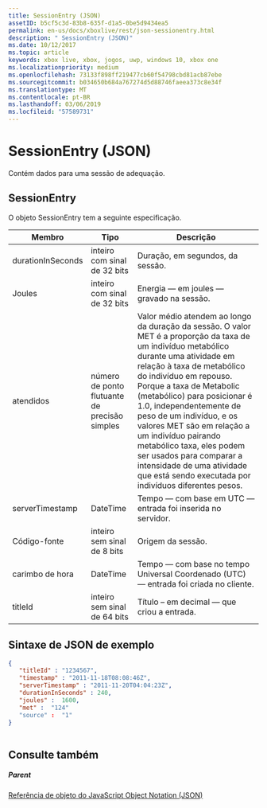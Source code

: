 ```yaml
---
title: SessionEntry (JSON)
assetID: b5cf5c3d-83b8-635f-d1a5-0be5d9434ea5
permalink: en-us/docs/xboxlive/rest/json-sessionentry.html
description: " SessionEntry (JSON)"
ms.date: 10/12/2017
ms.topic: article
keywords: xbox live, xbox, jogos, uwp, windows 10, xbox one
ms.localizationpriority: medium
ms.openlocfilehash: 73133f898ff219477cb60f54798cbd81acb87ebe
ms.sourcegitcommit: b034650b684a767274d5d88746faeea373c8e34f
ms.translationtype: MT
ms.contentlocale: pt-BR
ms.lasthandoff: 03/06/2019
ms.locfileid: "57589731"
---
```

# <a name="sessionentry-json"></a>SessionEntry (JSON)
Contém dados para uma sessão de adequação. 
<a id="ID4EN"></a>

 
## <a name="sessionentry"></a>SessionEntry
 
O objeto SessionEntry tem a seguinte especificação.
 
| Membro| Tipo| Descrição| 
| --- | --- | --- | 
| durationInSeconds| inteiro com sinal de 32 bits | Duração, em segundos, da sessão. | 
| Joules| inteiro com sinal de 32 bits | Energia — em joules — gravado na sessão. | 
| atendidos| número de ponto flutuante de precisão simples| Valor médio atendem ao longo da duração da sessão. O valor MET é a proporção da taxa de um indivíduo metabólico durante uma atividade em relação à taxa de metabólico do indivíduo em repouso. Porque a taxa de Metabolic (metabólico) para posicionar é 1.0, independentemente de peso de um indivíduo, e os valores MET são em relação a um indivíduo pairando metabólico taxa, eles podem ser usados para comparar a intensidade de uma atividade que está sendo executada por indivíduos diferentes pesos.| 
| serverTimestamp| DateTime| Tempo — com base em UTC — entrada foi inserida no servidor. | 
| Código-fonte| inteiro sem sinal de 8 bits| Origem da sessão.| 
| carimbo de hora| DateTime| Tempo — com base no tempo Universal Coordenado (UTC) — entrada foi criada no cliente. | 
| titleId| inteiro sem sinal de 64 bits| Título – em decimal — que criou a entrada.| 
  
<a id="ID4EFE"></a>

 
## <a name="sample-json-syntax"></a>Sintaxe de JSON de exemplo
 

```json
{
   "titleId" : "1234567",
   "timestamp" : "2011-11-18T08:08:46Z",
   "serverTimestamp" : "2011-11-20T04:04:23Z",
   "durationInSeconds" : 240,
   "joules" :  1600,
   "met" :  "124"
   "source" :  "1"
}
    
```

  
<a id="ID4EOE"></a>

 
## <a name="see-also"></a>Consulte também
 
<a id="ID4EQE"></a>

 
##### <a name="parent"></a>Parent 

[Referência de objeto do JavaScript Object Notation (JSON)](atoc-xboxlivews-reference-json.md)

   